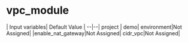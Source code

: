 # vpc_module 

| Input variables| Default Value | --|--| project | demo| environment|Not Assigned| 
|enable_nat_gateway|Not Assigned| cidr_vpc|Not Assigned|



